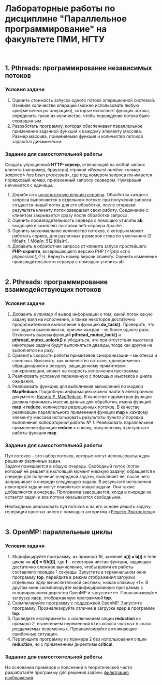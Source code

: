 # Лабораторные работы по дисциплине "Параллельное программирование" на факультете ПМИ, НГТУ
&nbsp;  

## 1. Pthreads: программирование независимых потоков
### Условия задачи

1) Оценить стоимость запуска одного потока операционной системой. Изменяя количество операций (можно использовать любую арифметическую 
операцию), которые исполняет функция потока, определить такое их количество, чтобы порождение потока было оправданным.
2) Разработать программу, которая обеспечивает параллельное применение заданной функции к каждому элементу массива. Размер массива, 
применяемая функция и количество потоков задаются динамически.

### Задание для самостоятельной работы

Создать упрощенный **HTTP-сервер**, отвечающий на любой запрос клиента (например, браузера) строкой *«Request number <номер запроса> 
has been processed»*, где под номером запроса понимается порядковый номер, присвоенный запросу сервером. Нумерация начинается с единицы.
1) Доработать 
[однопоточную версию сервера](http://rosettacode.org/wiki/Hello_world/Web_server#C "Hello world/Web server"). 
Обработка каждого запроса выполняется в отдельном потоке: при получении запроса создается новый поток для его обработки, после отправки результата клиенту поток завершает свою работу. Соединение с клиентом закрывается сразу после обработки запроса.
2) Оценить производительность сервера с помощью утилиты **ab**, входящей в комплект поставки веб-сервера Apache.
3) Оценить максимальное количество потоков, с которым может работать сервер, для различных размеров стека по умолчанию (2 Мбайт, 1 Мбайт, 512 Кбайт).
4) Добавить в обработчик запроса от клиента запуск простейшего **PHP-скрипта**, возвращающего версию PHP *(\<?php echo phpversion();?\>)*. 
Вернуть номер версии клиенту. Оценить изменение производительности сервера с помощью утилиты ab.  
&nbsp;  


## 2. Pthreads: программирование взаимодействующих потоков
### Условия задачи
  
1) Добавить в *пример 4* вывод информации о том, какой поток какую задачу взял на исполнение, а также некоторое достаточно продолжительное вычисление в функцию **do_task()**. Проверить, что все задачи выполняются, причем каждая – не более одного раза. Отключить вызовы функций **pthread_mutex_lock()** и **pthread_mutex_unlock()** и убедиться, что при отсутствии мьютекса некоторые задачи будут выполняться дважды, тогда как другие не выполнятся ни разу.
2) Сравнить скорости работы примитивов синхронизации – мьютекса и спинлока. Выяснить, как количество потоков, одновременно обращающихся к ресурсу, защищенному примитивом синхронизации, влияет на скорость исполнения программы.
3) Реализовать условную переменную с помощью мьютекса и цикла ожидания.
4) Реализовать функцию для выполнения вычислений по модели **MapReduce**. Подробную информацию можно найти в электронном документе: [Калита Р. MapReduce](http://regfordev.blogspot.com/2015/09/mapreduce.html#.XmUX76gzaCo "Блог о разработке, программировании на С#/.NET, и не только."). 
В качестве параметров функция должна принимать массив данных для обработки, имена функций **map** и **reduce**, количество разрешенных потоков. В качестве реализации параллельного применения функции **map** к каждому элементу массива использовать результаты *пункта 2* порядка выполнения *лабораторной работы № 1*. Реализовать параллельное применение функции **reduce** к списку, полученному в результате работы функции **map**.

### Задание для самостоятельной работы  

Пул потоков – это набор потоков, которые могут использоваться для решения различных задач.  
Задачи помещаются в общую очередь. Свободный поток (поток, который не решает в настоящий момент никакую задачу) обращается к очереди для получения очередной задачи, выполняет ее, после чего запрашивает в очереди следующую задачу. В результате исполнения некоторой задачи могут появляться новые задачи. Они также добавляются в очередь. Программа завершается, когда в очереди не остается задач и все потоки оказываются свободными.  

Необходимо реализовать пул потоков и на его основе решить задачу: генерации простых чисел с помощью алгоритма 
«[Решето Эратосфена](https://en.wikipedia.org/wiki/Sieve_of_Eratosthenes "Sieve of Eratosthenes")».  
&nbsp;  


## 3. OpenMP: параллельные циклы
### Условия задачи
  
1) Модифицируйте программу, из *примера 19*, заменив **a[i] = b[i]** в теле цикла на **a[i] = f(b[i])**, где **f** – некоторая чистая функция, задающая достаточно сложное вычисление, чтобы время ее работы составляло порядка 1 секунды. Запустите в терминальном окне программу **top**, перейдите в режим отображения загрузки отдельных ядер вычислительной системы, нажав клавишу «**1**». В другом окне скомпилируйте модифицированную программу с игнорированием директив OpenMP и запустите ее. Проанализируйте загрузку ядер, отображаемую программой **top**.
2) Скомпилируйте программу с поддержкой OpenMP. Запустите программу. Проанализируйте отличие в загрузке ядер в программе **top**.
3) Проведите эксперименты с исключением опции **reduction** из *примера 2*, вынесением переменной id из класса *частных* в класс *разделяемых* переменных. Проанализируйте возникающие ошибочные ситуации.
4) Перепишите программу из примера 2 без использования опции **reduction**, но с применением директивы **critical**.

### Задание для самостоятельной работы 
  
На основании примеров и пояснений в теоретической части разработайте программу для решения задачи:
[фильтрация изображений](https://www.intuit.ru/studies/courses/993/163/lecture/4505 "Алгоритмические основы растровой графики").
